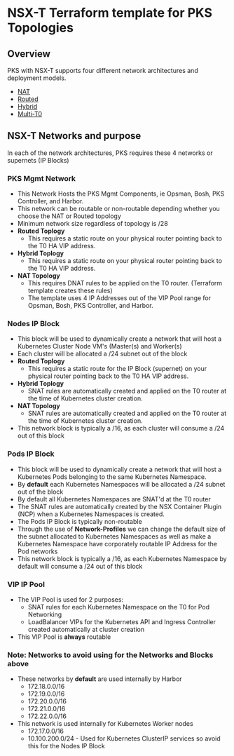 # NSX-T Terraform template for PKS Topologies

## Overview
PKS with NSX-T supports four different network architectures and deployment models. 

* [NAT](nat/README.md)
* [Routed](routed/README.md)
* [Hybrid](hybrid/README.md)
* [Multi-T0](multi-t0/README.md)

## NSX-T Networks and purpose

In each of the network architectures, PKS requires these 4 networks or supernets (IP Blocks)

### **PKS Mgmt Network**
* This Network Hosts the PKS Mgmt Components, ie Opsman, Bosh, PKS Controller, and Harbor.
* This network can be routable or non-routable depending whether you choose the NAT or Routed topology
* Minimum network size regardless of topology is /28
* **Routed Toplogy**
    - This requires a static route on your physical router pointing back to the T0 HA VIP address.
* **Hybrid Toplogy**
    - This requires a static route on your physical router pointing back to the T0 HA VIP address.
* **NAT Topology**
    - This requires DNAT rules to be applied on the T0 router. (Terraform template creates these rules)
    - The template uses 4 IP Addresses out of the VIP Pool range for Opsman, Bosh, PKS Controller, and Harbor.

### **Nodes IP Block**
* This block will be used to dynamically create a network that will host a Kubernetes Cluster Node VM's (Master(s) and Worker(s)
* Each cluster will be allocated a /24 subnet out of the block
* **Routed Toplogy**
    - This requires a static route for the IP Block (supernet) on your physical router pointing back to the T0 HA VIP address.
* **Hybrid Toplogy**
    - SNAT rules are automatically created and applied on the T0 router at the time of Kubernetes cluster creation.
* **NAT Topology**
    - SNAT rules are automatically created and applied on the T0 router at the time of Kubernetes cluster creation.
* This network block is typically a /16, as each cluster will consume a /24 out of this block

### **Pods IP Block**
* This block will be used to dynamically create a network that will host a Kubernetes Pods belonging to the same Kubernetes Namespace.
* By **default** each Kubernetes Namespaces will be allocated a /24 subnet out of the block
* By default all Kubernetes Namespaces are SNAT'd at the T0 router
* The SNAT rules are automatically created by the NSX Container Plugin (NCP) when a Kubernetes Namespaces is created.
* The Pods IP Block is typically non-routable
* Through the use of **Network-Profiles** we can change the default size of the subnet allocated to Kubernetes Namespaces as well as make a Kubernetes Namespace have corporately routable IP Address for the Pod networks
* This network block is typically a /16, as each Kubernetes Namespace by default will consume a /24 out of this block

### **VIP IP Pool**
* The VIP Pool is used for 2 purposes:
    - SNAT rules for each Kubernetes Namespace on the T0 for Pod Networking
    - LoadBalancer VIPs for the Kubernetes API and Ingress Controller created automatically at cluster creation
* This VIP Pool is **always** routable

### **Note:** Networks to avoid using for the Networks and Blocks above

* These networks by **default** are used internally by Harbor 
    * 172.18.0.0/16
    * 172.19.0.0/16
    * 172.20.0.0/16
    * 172.21.0.0/16
    * 172.22.0.0/16
* This network is used internally for Kubernetes Worker nodes
    * 172.17.0.0/16
    * 10.100.200.0/24 - Used for Kubernetes ClusterIP services so avoid this for the Nodes IP Block

